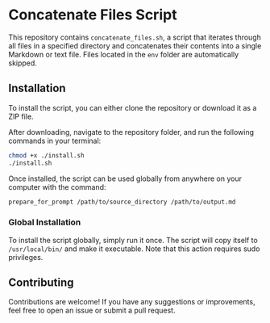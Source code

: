 # Concatenate Files Script

This repository contains `concatenate_files.sh`, a script that iterates through all files in a specified directory and concatenates their contents into a single Markdown or text file. Files located in the `env` folder are automatically skipped.

## Installation

To install the script, you can either clone the repository or download it as a ZIP file.

After downloading, navigate to the repository folder, and run the following commands in your terminal:

```bash
chmod +x ./install.sh
./install.sh
```

Once installed, the script can be used globally from anywhere on your computer with the command:

```bash
prepare_for_prompt /path/to/source_directory /path/to/output.md
```

### Global Installation

To install the script globally, simply run it once. The script will copy itself to `/usr/local/bin/` and make it executable. Note that this action requires sudo privileges.

## Contributing

Contributions are welcome! If you have any suggestions or improvements, feel free to open an issue or submit a pull request.
